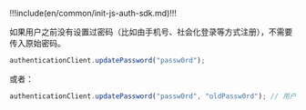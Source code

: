 !!!include(en/common/init-js-auth-sdk.md)!!!

如果用户之前没有设置过密码（比如由手机号、社会化登录等方式注册），不需要传入原始密码。

```javascript
authenticationClient.updatePassword("passw0rd");
```

或者：

```javascript
authenticationClient.updatePassword("passw0rd", "oldPassw0rd"); // 用户之前设置了密码
```
